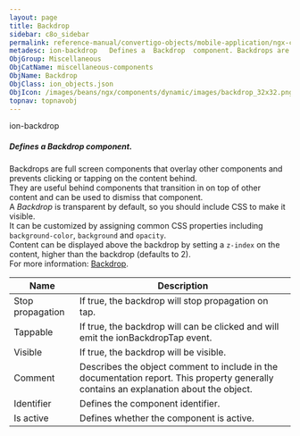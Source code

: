 ```yaml
---
layout: page
title: Backdrop
sidebar: c8o_sidebar
permalink: reference-manual/convertigo-objects/mobile-application/ngx-components/miscellaneous-components/backdrop/
metadesc: ion-backdrop   Defines a  Backdrop  component. Backdrops are full screen components that overlay other components and prevents clicking or tapping on 
ObjGroup: Miscellaneous
ObjCatName: miscellaneous-components
ObjName: Backdrop
ObjClass: ion_objects.json
ObjIcon: /images/beans/ngx/components/dynamic/images/backdrop_32x32.png
topnav: topnavobj
---
```

ion-backdrop <br/>

##### Defines a <i>Backdrop</i> component.<br/>
Backdrops are full screen components that overlay other components and prevents clicking or tapping on the content behind.<br>They are useful behind components that transition in on top of other content and can be used to dismiss that component.<br/>
A <i>Backdrop</i> is transparent by default, so you should include CSS to make it visible.<br>It can be customized by assigning common CSS properties including <code>background-color</code>, <code>background</code> and <code>opacity</code>.<br>Content can be displayed above the backdrop by setting a <code>z-index</code> on the content, higher than the backdrop (defaults to 2).<br/>
 For more information: <a href='https://ionicframework.com/docs/api/backdrop'>Backdrop</a>.

Name | Description 
--- | ---
Stop propagation | If true, the backdrop will stop propagation on tap.
Tappable | If true, the backdrop will can be clicked and will emit the ionBackdropTap event.
Visible | If true, the backdrop will be visible.
Comment | Describes the object comment to include in the documentation report.  This property generally contains an explanation about the object. 
Identifier | Defines the component identifier.  
Is active | Defines whether the component is active. 

